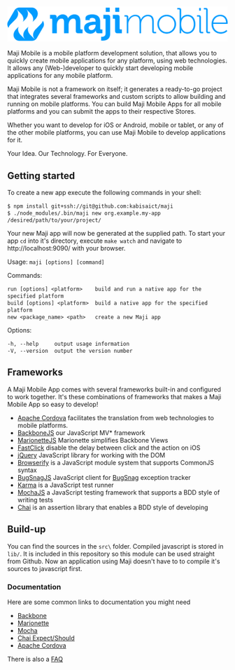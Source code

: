![Maji Mobile](img/maji-mobile-logo.png)

Maji Mobile is a mobile platform development solution, that allows you to quickly create mobile applications for any platform, using web technologies.
It allows any (Web-)developer to quickly start developing mobile applications for any mobile platform.

Maji Mobile is not a framework on itself; it generates a ready-to-go project that integrates several frameworks and custom scripts to allow building and running on mobile platforms. You can build Maji Mobile Apps for all mobile platforms and you can submit the apps to their respective Stores.

Whether you want to develop for iOS or Android, mobile or tablet, or any of the other mobile platforms, you can use Maji Mobile to develop applications for it.

Your Idea. Our Technology. For Everyone.

## Getting started

To create a new app execute the following commands in your shell:

```
$ npm install git+ssh://git@github.com:kabisaict/maji
$ ./node_modules/.bin/maji new org.example.my-app /desired/path/to/your/project/
```

Your new Maji app will now be generated at the supplied path.
To start your app `cd` into it's directory, execute `make watch` and navigate to http://localhost:9090/ with your browser.


  Usage: `maji [options] [command]`


  Commands:

    run [options] <platform>    build and run a native app for the specified platform
    build [options] <platform>  build a native app for the specified platform
    new <package_name> <path>   create a new Maji app

  Options:

    -h, --help     output usage information
    -V, --version  output the version number

## Frameworks

A Maji Mobile App comes with several frameworks built-in and configured to work together. It's these combinations of frameworks that makes a Maji Mobile App so easy to develop!

 * [Apache Cordova](https://cordova.apache.org) facilitates the translation from web technologies to mobile platforms.
 * [BackboneJS](http://backbonejs.org) our JavaScript MV* framework
 * [MarionetteJS](http://marionettejs.com) Marionette simplifies Backbone Views
 * [FastClick](http://ftlabs.github.io/fastclick/) disable the delay between click and the action on iOS
 * [jQuery](http://jquery.com) JavaScript library for working with the DOM
 * [Browserify](http://browserify.org) is a JavaScript module system that supports CommonJS syntax
 * [BugSnagJS](https://github.com/bugsnag/bugsnag-js) JavaScript client for [BugSnag](http://bugsnag.com/) exception tracker
 * [Karma](http://karma-runner.github.io/) is a JavaScript test runner
 * [MochaJS](http://mochajs.org) a JavaScript testing framework that supports a BDD style of writing tests
 * [Chai](http://chaijs.com) is an assertion library that enables a BDD style of developing

## Build-up

You can find the sources in the `src\` folder.
Compiled javascript is stored in `lib/`.  It is included in this repository so this module can be used straight from Github. Now an application using Maji doesn't have to to compile it's sources to javascript first.

### Documentation

Here are some common links to documentation you might need
 * [Backbone](http://backbonejs.org)
 * [Marionette](http://marionettejs.com/docs/v1.8.7/)
 * [Mocha](http://mochajs.org/#assertions)
 * [Chai Expect/Should](http://chaijs.com/api/bdd/)
 * [Apache Cordova](http://cordova.apache.org/docs/en/4.0.0/)

There is also a [FAQ](docs/faq.md)
